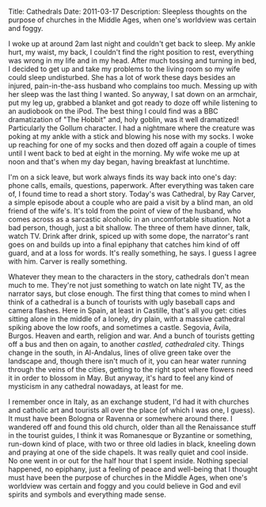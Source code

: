 Title: Cathedrals
Date: 2011-03-17
Description: Sleepless thoughts on the purpose of churches in the Middle Ages, when one's worldview was certain and foggy.

I woke up at around 2am last night and couldn't get back to sleep. My ankle hurt, my waist, my back, I couldn't find the right position to rest, everything was wrong in my life and in my head. After much tossing and turning in bed, I decided to get up and take my problems to the living room so my wife could sleep undisturbed. She has a lot of work these days besides an injured, pain-in-the-ass husband who complains too much. Messing up with her sleep was the last thing I wanted. So anyway, I sat down on an armchair, put my leg up, grabbed a blanket and got ready to doze off while listening to an audiobook on the iPod. The best thing I could find was a BBC dramatization of "The Hobbit" and, holy goblin, was it well dramatized! Particularly the Gollum character. I had a nightmare where the creature was poking at my ankle with a stick and blowing his nose with my socks. I woke up reaching for one of my socks and then dozed off again a couple of times until I went back to bed at eight in the morning. My wife woke me up at noon and that's when my day began, having breakfast at lunchtime.

I'm on a sick leave, but work always finds its way back into one's day: phone calls, emails, questions, paperwork. After everything was taken care of, I found time to read a short story. Today's was Cathedral, by Ray Carver, a simple episode about a couple who are paid a visit by a blind man, an old friend of the wife's. It's told from the point of view of the husband, who comes across as a sarcastic alcoholic in an uncomfortable situation. Not a bad person, though, just a bit shallow. The three of them have dinner, talk, watch TV. Drink after drink, spiced up with some dope, the narrator's rant goes on and builds up into a final epiphany that catches him kind of off guard, and at a loss for words. It's really something, he says. I guess I agree with him. Carver is really something.

Whatever they mean to the characters in the story, cathedrals don't mean much to me. They're not just something to watch on late night TV, as the narrator says, but close enough. The first thing that comes to mind when I think of a cathedral is a bunch of tourists with ugly baseball caps and camera flashes. Here in Spain, at least in Castille, that's all you get: cities sitting alone in the middle of a lonely, dry plain, with a massive cathedral spiking above the low roofs, and sometimes a castle. Segovia, Ávila, Burgos. Heaven and earth, religion and war. And a bunch of tourists getting off a bus and then on again, to another *castled, cathedraled* city. Things change in the south, in Al-Andalus, lines of olive green take over the landscape and, though there isn't much of it, you can hear water running through the veins of the cities, getting to the right spot where flowers need it in order to blossom in May. But anyway, it's hard to feel any kind of mysticism in any cathedral nowadays, at least for me.

I remember once in Italy, as an exchange student, I'd had it with churches and catholic art and tourists all over the place (of which I was one, I guess). It must have been Bologna or Ravenna or somewhere around there. I wandered off and found this old church, older than all the Renaissance stuff in the tourist guides, I think it was Romanesque or Byzantine or something, run-down kind of place, with two or three old ladies in black, kneeling down and praying at one of the side chapels. It was really quiet and cool inside. No one went in or out for the half hour that I spent inside. Nothing special happened, no epiphany, just a feeling of peace and well-being that I thought must have been the purpose of churches in the Middle Ages, when one's worldview was certain and foggy and you could believe in God and evil spirits and symbols and everything made sense.
